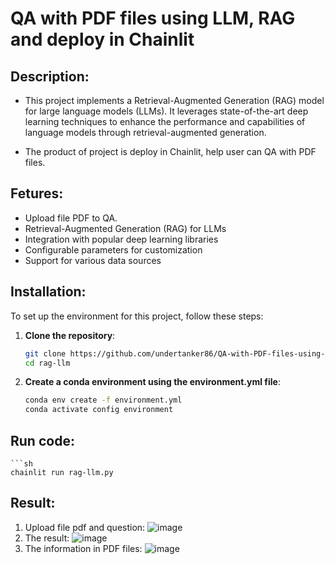 # QA with PDF files using LLM, RAG and deploy in Chainlit
## Description:
- This project implements a Retrieval-Augmented Generation (RAG) model for large language models (LLMs). It leverages state-of-the-art deep learning techniques to enhance the performance and    capabilities of language models through retrieval-augmented generation. 

- The product of project is deploy in Chainlit, help user can QA with PDF files.

## Fetures:
- Upload file PDF to QA.
- Retrieval-Augmented Generation (RAG) for LLMs
- Integration with popular deep learning libraries
- Configurable parameters for customization
- Support for various data sources

## Installation:
To set up the environment for this project, follow these steps:
1. **Clone the repository**:
    ```sh 
    git clone https://github.com/undertanker86/QA-with-PDF-files-using-RAG-LLM.git
    cd rag-llm
2. **Create a conda environment using the environment.yml file**:
    ```sh 
    conda env create -f environment.yml
    conda activate config environment
## Run code:
    ```sh
    chainlit run rag-llm.py
## Result:
1. Upload file pdf and question:
    ![image](https://github.com/undertanker86/QA-with-PDF-files-using-RAG-LLM/assets/124110097/f1a143d6-bed3-4680-abaf-e1f895dfd02c)
2. The result:
    ![image](https://github.com/undertanker86/QA-with-PDF-files-using-RAG-LLM/assets/124110097/b729c9bc-9abf-48cb-af0a-0bf0cdfa01f8)
3. The information in PDF files:
    ![image](https://github.com/undertanker86/QA-with-PDF-files-using-RAG-LLM/assets/124110097/286f9b73-fa82-4ecd-83ee-093efe54f171)

    


